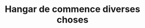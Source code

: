 ---
title: "Hangar de commence diverses choses"
url: /nongoa/hangar-de-commence-diverses-choses/
shop: Lebensmittel
---